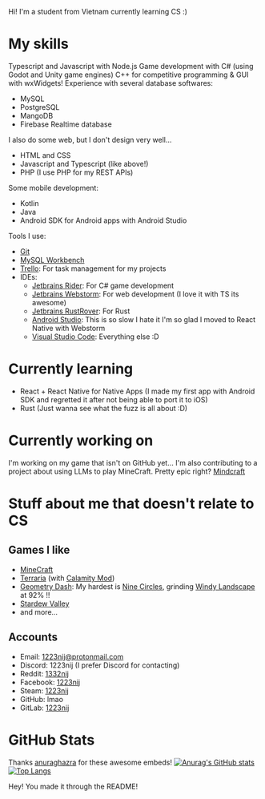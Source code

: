<!--
**1223nij/1223nij** is a ✨ _special_ ✨ repository because its `README.md` (this file) appears on your GitHub profile.

Here are some ideas to get you started:

- 🔭 I’m currently working on ...
- 🌱 I’m currently learning ...
- 👯 I’m looking to collaborate on ...
- 🤔 I’m looking for help with ...
- 💬 Ask me about ...
- 📫 How to reach me: ...
- 😄 Pronouns: ...
- ⚡ Fun fact: ...
-->
Hi! I'm a student from Vietnam currently learning CS :)

# My skills
Typescript and Javascript with Node.js
Game development with C# (using Godot and Unity game engines)
C++ for competitive programming & GUI with wxWidgets!
Experience with several database softwares:
- MySQL
- PostgreSQL
- MangoDB
- Firebase Realtime database

I also do some web, but I don't design very well...
- HTML and CSS
- Javascript and Typescript (like above!)
- PHP (I use PHP for my REST APIs)

Some mobile development:
- Kotlin
- Java
- Android SDK for Android apps with Android Studio

Tools I use:
- [Git](https://git-scm.com/)
- [MySQL Workbench](https://www.mysql.com/products/workbench/)
- [Trello](https://trello.com/): For task management for my projects
- IDEs:
  + [Jetbrains Rider](https://www.jetbrains.com/rider/): For C# game development
  + [Jetbrains Webstorm](https://www.jetbrains.com/webstorm/): For web development (I love it with TS its awesome)
  + [Jetbrains RustRover](https://www.jetbrains.com/rust/): For Rust
  + [Android Studio](https://developer.android.com/studio): This is so slow I hate it I'm so glad I moved to React Native with Webstorm
  + [Visual Studio Code](https://code.visualstudio.com/): Everything else :D

# Currently learning
- React + React Native for Native Apps (I made my first app with Android SDK and regretted it after not being able to port it to iOS)
- Rust (Just wanna see what the fuzz is all about :D)

# Currently working on
I'm working on my game that isn't on GitHub yet...
I'm also contributing to a project about using LLMs to play MineCraft. Pretty epic right? [Mindcraft](https://github.com/kolbytn/mindcraft)

# Stuff about me that doesn't relate to CS
## Games I like
- [MineCraft](https://www.minecraft.net/en-us)
- [Terraria](https://terraria.org/) (with [Calamity Mod](https://steamcommunity.com/sharedfiles/filedetails/?id=2824688072))
- [Geometry Dash](https://store.steampowered.com/app/322170/Geometry_Dash/): My hardest is [Nine Circles](https://www.youtube.com/watch?v=dOdPoU1ncOc), grinding [Windy Landscape](https://www.youtube.com/watch?v=hTX0Ch5bgMw) at 92% !!
- [Stardew Valley](https://www.stardewvalley.net/)
- and more...

## Accounts
- Email: [1223nij@protonmail.com](mailto:1223nij@protonmail.com) 
- Discord: 1223nij (I prefer Discord for contacting)
- Reddit: [1332nij](https://www.reddit.com/user/1332nij/)
- Facebook: [1223nij](https://www.facebook.com/1223nij/)
- Steam: [1223nij](https://steamcommunity.com/id/1223nij/)
- GitHub: lmao
- GitLab: [1223nij](https://gitlab.com/1223nij/)

# GitHub Stats
Thanks [anuraghazra](https://github.com/anuraghazra/github-readme-stats) for these awesome embeds!
[![Anurag's GitHub stats](https://github-readme-stats.vercel.app/api?username=1223nij)](https://github.com/anuraghazra/github-readme-stats)
[![Top Langs](https://github-readme-stats.vercel.app/api/top-langs/?username=1223nij&layout=pie)](https://github.com/anuraghazra/github-readme-stats)

Hey! You made it through the README!
